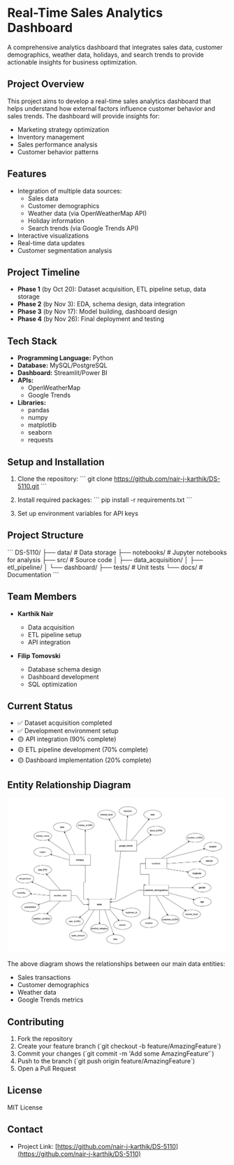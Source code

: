 # Real-Time Sales Analytics Dashboard

A comprehensive analytics dashboard that integrates sales data, customer demographics, weather data, holidays, and search trends to provide actionable insights for business optimization.

## Project Overview

This project aims to develop a real-time sales analytics dashboard that helps understand how external factors influence customer behavior and sales trends. The dashboard will provide insights for:
- Marketing strategy optimization
- Inventory management
- Sales performance analysis
- Customer behavior patterns

## Features

- Integration of multiple data sources:
  - Sales data
  - Customer demographics
  - Weather data (via OpenWeatherMap API)
  - Holiday information
  - Search trends (via Google Trends API)
- Interactive visualizations
- Real-time data updates
- Customer segmentation analysis

## Project Timeline

- **Phase 1** (by Oct 20): Dataset acquisition, ETL pipeline setup, data storage
- **Phase 2** (by Nov 3): EDA, schema design, data integration
- **Phase 3** (by Nov 17): Model building, dashboard design
- **Phase 4** (by Nov 26): Final deployment and testing

## Tech Stack

- **Programming Language:** Python
- **Database:** MySQL/PostgreSQL
- **Dashboard:** Streamlit/Power BI
- **APIs:** 
  - OpenWeatherMap
  - Google Trends
- **Libraries:**
  - pandas
  - numpy
  - matplotlib
  - seaborn
  - requests

## Setup and Installation

1. Clone the repository:
\`\`\`
git clone https://github.com/nair-j-karthik/DS-5110.git
\`\`\`

2. Install required packages:
\`\`\`
pip install -r requirements.txt
\`\`\`

3. Set up environment variables for API keys

## Project Structure

\`\`\`
DS-5110/
├── data/                 # Data storage
├── notebooks/           # Jupyter notebooks for analysis
├── src/                 # Source code
│   ├── data_acquisition/
│   ├── etl_pipeline/
│   └── dashboard/
├── tests/              # Unit tests
└── docs/              # Documentation
\`\`\`

## Team Members

- **Karthik Nair**
  - Data acquisition
  - ETL pipeline setup
  - API integration

- **Filip Tomovski**
  - Database schema design
  - Dashboard development
  - SQL optimization

## Current Status

- ✅ Dataset acquisition completed
- ✅ Development environment setup
- 🟡 API integration (90% complete)
- 🟡 ETL pipeline development (70% complete)
- 🟡 Dashboard implementation (20% complete)

## Entity Relationship Diagram

![Database Schema](docs/er_diagram.png)

The above diagram shows the relationships between our main data entities:
- Sales transactions
- Customer demographics 
- Weather data
- Google Trends metrics


## Contributing

1. Fork the repository
2. Create your feature branch (\`git checkout -b feature/AmazingFeature\`)
3. Commit your changes (\`git commit -m 'Add some AmazingFeature'\`)
4. Push to the branch (\`git push origin feature/AmazingFeature\`)
5. Open a Pull Request

## License

MIT License

## Contact

- Project Link: [https://github.com/nair-j-karthik/DS-5110](https://github.com/nair-j-karthik/DS-5110)
